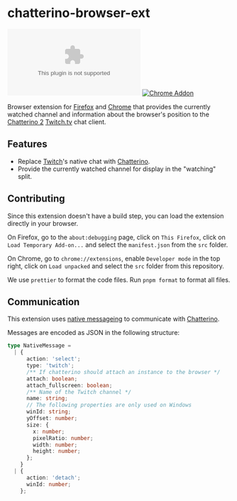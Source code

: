 # chatterino-browser-ext

[![Firefox Addon](https://img.shields.io/amo/v/chatterino_native@chatterino.com)][firefox-addon] [![Chrome Addon](https://img.shields.io/chrome-web-store/v/glknmaideaikkmemifbfkhnomoknepka)][chrome-ext]

Browser extension for [Firefox][firefox-addon] and [Chrome][chrome-ext] that provides the currently watched channel and information about the browser's position to the [Chatterino 2][chatterino] [Twitch.tv][twitch] chat client.

## Features

- Replace [Twitch][twitch]'s native chat with [Chatterino][chatterino].
- Provide the currently watched channel for display in the "watching" split.

## Contributing

Since this extension doesn't have a build step, you can load the extension directly in your browser.

On Firefox, go to the `about:debugging` page, click on `This Firefox`, click on `Load Temporary Add-on...` and select the `manifest.json` from the `src` folder.

On Chrome, go to `chrome://extensions`, enable `Developer mode` in the top right, click on `Load unpacked` and select the `src` folder from this repository.

We use `prettier` to format the code files. Run `pnpm format` to format all files.

## Communication

This extension uses [native messageing](https://developer.mozilla.org/docs/Mozilla/Add-ons/WebExtensions/Native_messaging) to communicate with [Chatterino][chatterino].

Messages are encoded as JSON in the following structure:

```typescript
type NativeMessage =
  | {
      action: 'select';
      type: 'twitch';
      /** If chatterino should attach an instance to the browser */
      attach: boolean;
      attach_fullscreen: boolean;
      /** Name of the Twitch channel */
      name: string;
      // The following properties are only used on Windows
      winId: string;
      yOffset: number;
      size: {
        x: number;
        pixelRatio: number;
        width: number;
        height: number;
      };
    }
  | {
      action: 'detach';
      winId: number;
    };
```

[chatterino]: https://chatterino.com 'Chatterino 2'
[chrome-ext]: https://chrome.google.com/webstore/detail/chatterino-native-host/glknmaideaikkmemifbfkhnomoknepka 'Chatterino Native Host for Chrome'
[firefox-addon]: https://addons.mozilla.org/firefox/addon/chatterino-native-host/ 'Chatterino Native Host for Firefox'
[twitch]: https://twitch.tv 'Twitch.tv'
